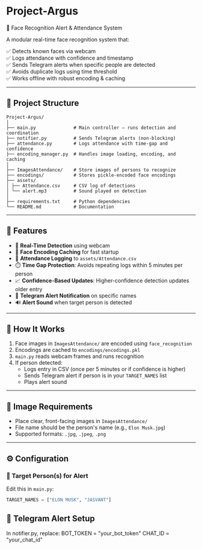 # Project-Argus
🎯 Face Recognition Alert & Attendance System

A modular real-time face recognition system that:

✅ Detects known faces via webcam  
✅ Logs attendance with confidence and timestamp  
✅ Sends Telegram alerts when specific people are detected  
✅ Avoids duplicate logs using time threshold  
✅ Works offline with robust encoding & caching  

---

## 📁 Project Structure
    Project-Argus/
    │
    ├── main.py              # Main controller — runs detection and coordination
    ├── notifier.py          # Sends Telegram alerts (non-blocking)
    ├── attendance.py        # Logs attendance with time-gap and confidence
    ├── encoding_manager.py  # Handles image loading, encoding, and caching
    │
    ├── ImagesAttendance/    # Store images of persons to recognize
    ├── encodings/           # Stores pickle-encoded face encodings
    ├── assets/
    │ ├── Attendance.csv     # CSV log of detections
    │ └── alert.mp3          # Sound played on detection
    │
    ├── requirements.txt     # Python dependencies
    └── README.md            # Documentation

---

## 🚀 Features

- 🎥 **Real-Time Detection** using webcam
- 🧠 **Face Encoding Caching** for fast startup
- 📝 **Attendance Logging** to `assets/Attendance.csv`
- ⏱️ **Time Gap Protection**: Avoids repeating logs within 5 minutes per person
- 📈 **Confidence-Based Updates**: Higher-confidence detection updates older entry
- 📩 **Telegram Alert Notification** on specific names
- 🔊 **Alert Sound** when target person is detected

---

## 🧠 How It Works

1. Face images in `ImagesAttendance/` are encoded using `face_recognition`
2. Encodings are cached to `encodings/encodings.pkl`
3. `main.py` reads webcam frames and runs recognition
4. If person detected:
   - Logs entry in CSV (once per 5 minutes or if confidence is higher)
   - Sends Telegram alert if person is in your `TARGET_NAMES` list
   - Plays alert sound

---

## 📸 Image Requirements

- Place clear, front-facing images in `ImagesAttendance/`
- File name should be the person's name (e.g., `Elon Musk.jpg`)
- Supported formats: `.jpg`, `.jpeg`, `.png`

---

## ⚙️ Configuration

### 🎯 Target Person(s) for Alert
Edit this in `main.py`:
```python
TARGET_NAMES = ["ELON MUSK", "JASVANT"]
```
## 📲 Telegram Alert Setup
In notifier.py, replace:
BOT_TOKEN = "your_bot_token"
CHAT_ID = "your_chat_id"



